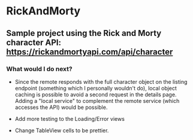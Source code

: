# RickAndMorty

## Sample project using the Rick and Morty character API: https://rickandmortyapi.com/api/character

### What would I do next?

- Since the remote responds with the full character object on the listing endpoint (something which I personally wouldn't do), 
local object caching is possible to avoid a second request in the details page. Adding a "local service" to complement the remote service (which accesses the API) would be possible.

- Add more testing to the Loading/Error views

- Change TableView cells to be prettier.
